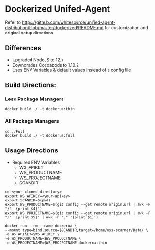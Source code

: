 # Dockerized Unifed-Agent

Refer to https://github.com/whitesource/unified-agent-distribution/blob/master/dockerized/README.md for customization and original setup directions

## Differences 

* Upgraded NodeJS to 12.x
* Downgrades Cocoapods to 1.10.2
* Uses ENV Variables & default values instead of a config file

## Build Directions: 

### Less Package Managers
```
docker build ./ -t dockerua:thin
```
### All Package Managers
```
cd ./Full
docker build ./ -t dockerua:full
```
## Usage Directions
* Required ENV Variables
    * WS_APIKEY
    * WS_PRODUCTNAME
    * WS_PROJECTNAME
    * SCANDIR
```
cd <your cloned directory>
export WS_APIKEY=<your-apikey>
export SCANDIR=$(pwd)
export WS_PRODUCTNAME=$(git config --get remote.origin.url | awk -F "/" '{print $4}')
export WS_PROJECTNAME=$(git config --get remote.origin.url | awk -F "/" '{print $5}' | awk -F "." '{print $1}')

docker run --rm --name dockerua \
--mount type=bind,source=$SCANDIR,target=/home/wss-scanner/Data/ \
-e WS_APIKEY=$WS_APIKEY \
-e WS_PRODUCTNAME=$WS_PRODUCTNAME \
-e WS_PROJECTNAME=$WS_PROJECTNAME dockerua:thin
```
